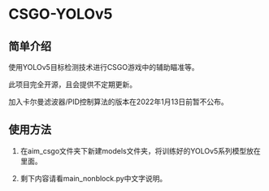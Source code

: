 # CSGO-YOLOv5

## 简单介绍

使用YOLOv5目标检测技术进行CSGO游戏中的辅助瞄准等。

此项目完全开源，且会提供不定期更新。

加入卡尔曼滤波器/PID控制算法的版本在2022年1月13日前暂不公布。

## 使用方法

1. 在aim_csgo文件夹下新建models文件夹，将训练好的YOLOv5系列模型放在里面。

2. 剩下内容请看main_nonblock.py中文字说明。

